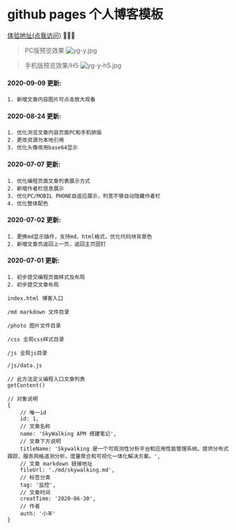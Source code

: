 # github pages 个人博客模板

[体验地址(点我访问)](https://yg-y.github.io) 🚀🚀🚀

> PC版预览效果
![yg-y.jpg](http://ww1.sinaimg.cn/large/a760927bgy1ggskeaxlz2j214b1stk1r.jpg)

> 手机版预览效果/H5
![yg-y-h5.jpg](http://ww1.sinaimg.cn/large/a760927bgy1ggskgtqx3mj21gi0tjthp.jpg)
#### 2020-09-09 更新:
```
1. 新增文章内容图片可点击放大观看
```

#### 2020-08-24 更新:
```
1. 优化浏览文章内容页面PC和手机排版
2. 更改资源为本地引用
3. 优化头像改用base64显示
```

#### 2020-07-07 更新:
```
1. 优化编程页面文章列表展示方式
2. 新增作者栏信息展示
3. 优化PC/MOBIL PHONE自适应展示，列宽不够自动隐藏作者栏
4. 优化整体配色
```

#### 2020-07-02 更新:
```
1. 更换md显示插件，支持md、html格式，优化代码块背景色
2. 新增文章页返回上一页，返回主页固钉
```

#### 2020-07-01 更新:
```
1. 初步提交编程页面样式及布局
2. 初步提交文章布局
```

`index.html 博客入口`

`/md markdown 文件目录`

`/photo 图片文件目录`

`/css 全局css样式目录`

`/js 全局js目录`

```
/js/data.js

// 此方法定义编程入口文章列表
getContent()

// 对象说明
{
    // 唯一id
    id: 1,
    // 文章名称
    name: 'SkyWalking APM 搭建笔记',
    // 文章下方说明
    titleName: 'Skywalking 是一个可观测性分析平台和应用性能管理系统。提供分布式跟踪，服务网格遥测分析，度量聚合和可视化一体化解决方案。',
    // 文章 markdown 链接地址
    fileUrl: './md/skywalking.md',
    // 标签分类
    tag: '监控',
    // 文章时间
    creatTime: '2020-06-30',
    // 作者
    auth: '小羊'
}
```